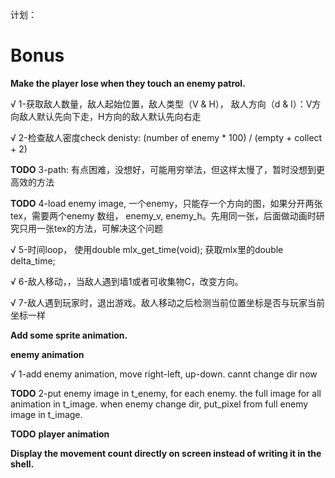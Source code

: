 计划：

# Bonus

**Make the player lose when they touch an enemy patrol.**

√ 1-获取敌人数量，敌人起始位置，敌人类型（V & H）， 敌人方向（d & l）：V方向敌人默认先向下走，H方向的敌人默认先向右走

√ 2-检查敌人密度check denisty: (number of enemy * 100) / (empty + collect + 2)

**TODO** 3-path: 有点困难，没想好，可能用穷举法，但这样太慢了，暂时没想到更高效的方法

**TODO** 4-load enemy image, 一个enemy，只能存一个方向的图，如果分开两张tex，需要两个enemy 数组， enemy_v, enemy_h。先用同一张，后面做动画时研究只用一张tex的方法，可解决这个问题

√ 5-时间loop， 使用double mlx_get_time(void); 获取mlx里的double	delta_time;

√ 6-敌人移动，，当敌人遇到墙1或者可收集物C，改变方向。

√ 7-敌人遇到玩家时，退出游戏。敌人移动之后检测当前位置坐标是否与玩家当前坐标一样


**Add some sprite animation.**

**enemy animation**

√ 1-add enemy animation, move right-left, up-down. cannt change dir now

**TODO** 2-put enemy image in t_enemy, for each enemy. the full image for all animation in t_image. when enemy change dir, put_pixel from full enemy image in t_image.

**TODO** **player animation**

**Display the movement count directly on screen instead of writing it in the shell.**
